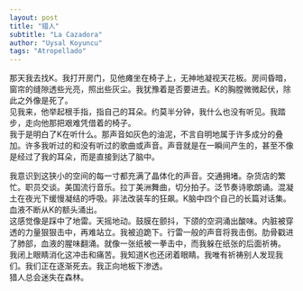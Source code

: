 ```yaml
---
layout: post
title: "猎人"
subtitle: "La Cazadora"
author: "Uysal Koyuncu"
tags: "Atropellado"
---
```


那天我去找K。我打开房门，见他瘫坐在椅子上，无神地凝视天花板。房间昏暗，窗帘的缝隙透些光亮，照出些灰尘。我犹豫着是否要进去。K的胸膛微微起伏，除此之外像是死了。  
见我来，他举起根手指，指自己的耳朵。约莫半分钟，我什么也没有听见。我踏步，走向他那把艰难凭借着的椅子。  
我于是明白了K在听什么。那声音如灰色的油泥，不言自明地属于许多成分的叠加。许多我听过的和没有听过的歌曲或声音。声音就是在一瞬间产生的，甚至不像是经过了我的耳朵，而是直接到达了脑中。  
  
我意识到这狭小的空间的每一寸都充满了晶体化的声音。交通拥堵。杂货店的繁忙。职员交谈。美国流行音乐。拉丁美洲舞曲，切分拍子。泛节奏诗歌朗诵。混凝土在夜光下缓慢凝结的呼吸。非法改装车的狂飙。K脑中四个自己的长篇对话集。  
血液不断从K的额头涌出。  
这感觉像是踩中了地雷。天摇地动。鼓膜在颤抖，下颌的空洞涌出酸味。内脏被穿透的力量狠狠击中，再难站立。我被迫跪下。行雷一般的声音将我击倒。肋骨戳进了肺部，血液的腥味翻涌。就像一张纸被一拳击中，而我躲在纸张的后面祈祷。  
我闭上眼睛消化这冲击和痛苦。我知道K也还闭着眼睛。我唯有祈祷别人发现我们。我们正在逐渐死去。我正向地板下渗透。  
猎人总会迷失在森林。
